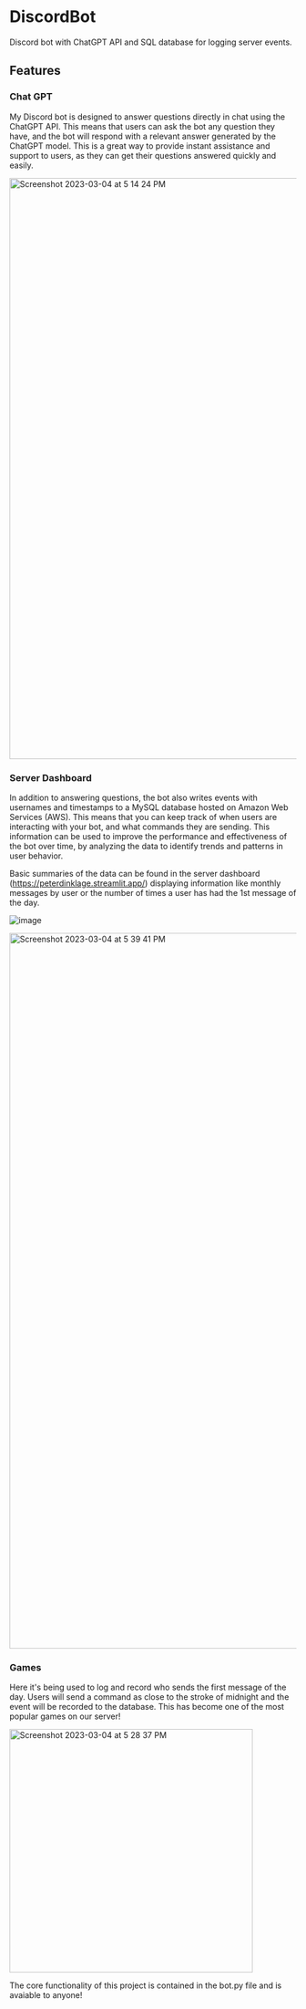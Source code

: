 # DiscordBot
Discord bot with ChatGPT API and SQL database for logging server events.

## Features
### Chat GPT
My Discord bot is designed to answer questions directly in chat using the ChatGPT API. This means that users can ask the bot any question they have, and the bot will respond with a relevant answer generated by the ChatGPT model. This is a great way to provide instant assistance and support to users, as they can get their questions answered quickly and easily.

<img width="1019" alt="Screenshot 2023-03-04 at 5 14 24 PM" src="https://user-images.githubusercontent.com/94143736/222931031-924ab917-49d8-4c2e-947d-0c91d6f833f7.png">

### Server Dashboard
In addition to answering questions, the bot also writes events with usernames and timestamps to a MySQL database hosted on Amazon Web Services (AWS). This means that you can keep track of when users are interacting with your bot, and what commands they are sending. This information can be used to improve the performance and effectiveness of the bot over time, by analyzing the data to identify trends and patterns in user behavior. 

Basic summaries of the data can be found in the server dashboard (https://peterdinklage.streamlit.app/) displaying information like monthly messages by user or the number of times a user has had the 1st message of the day. 

![image](https://user-images.githubusercontent.com/94143736/222931470-059e286e-43df-4cf8-b819-cc7c926436a1.png)

<img width="1255" alt="Screenshot 2023-03-04 at 5 39 41 PM" src="https://user-images.githubusercontent.com/94143736/222931762-c9b11440-763f-46c1-946a-c838852790dc.png">

### Games
Here it's being used to log and record who sends the first message of the day. Users will send a command as close to the stroke of midnight and the event will be recorded to the database. This has become one of the most popular games on our server!

<img width="427" alt="Screenshot 2023-03-04 at 5 28 37 PM" src="https://user-images.githubusercontent.com/94143736/222931682-32efca9a-26fe-4827-827a-75212db01b87.png">


The core functionality of this project is contained in the bot.py file and is avaiable to anyone!
